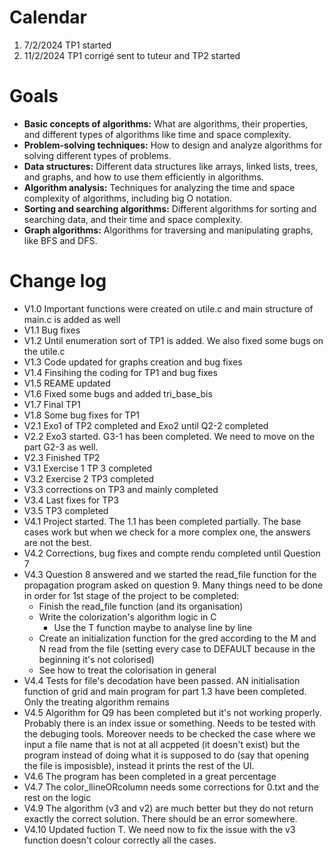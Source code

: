# Calendar

1. 7/2/2024 TP1 started
2. 11/2/2024 TP1 corrigé sent to tuteur and TP2 started

# Goals

* **Basic concepts of algorithms:** What are algorithms, their properties, and different types of algorithms like time and space complexity.
* **Problem-solving techniques:** How to design and analyze algorithms for solving different types of problems.
* **Data structures:** Different data structures like arrays, linked lists, trees, and graphs, and how to use them efficiently in algorithms.
* **Algorithm analysis:** Techniques for analyzing the time and space complexity of algorithms, including big O notation.
* **Sorting and searching algorithms:** Different algorithms for sorting and searching data, and their time and space complexity.
* **Graph algorithms:** Algorithms for traversing and manipulating graphs, like BFS and DFS.

# Change log

* V1.0 Important functions were created on utile.c and main structure of main.c is added as well
* V1.1 Bug fixes
* V1.2 Until enumeration sort of TP1 is added. We also fixed some bugs on the utile.c
* V1.3 Code updated for graphs creation and bug fixes
* V1.4 Finsihing the coding for TP1 and bug fixes
* V1.5 REAME updated
* V1.6 Fixed some bugs and added tri_base_bis
* V1.7 Final TP1
* V1.8 Some bug fixes for TP1
* V2.1 Exo1 of TP2 completed and Exo2 until Q2-2 completed
* V2.2 Exo3 started. G3-1 has been completed. We need to move on the part G2-3 as well.
* V2.3 Finished TP2
* V3.1 Exercise 1 TP 3 completed
* V3.2 Exercise 2 TP3 completed
* V3.3 corrections on TP3 and mainly completed
* V3.4 Last fixes for TP3
* V3.5 TP3 completed
* V4.1 Project started. The 1.1 has been completed partially. The base cases work but when we check for a more complex one, the answers are not the best.
* V4.2 Corrections, bug fixes and compte rendu completed until Question 7
* V4.3 Question 8 answered and we started the read_file function for the propagation program asked on question 9. Many things need to be done in order for 1st stage of the project to be completed:
  * Finish the read_file function (and its organisation)
  * Write the colorization's algorithm logic in C
    * Use the T function maybe to analyse line by line
  * Create an initialization function for the gred according to the M and N read from the file (setting every case to DEFAULT because in the beginning it's not colorised)
  * See how to treat the colorisation in general
* V4.4 Tests for file's decodation have been passed. AN initialisation function of grid and main program for part 1.3 have been completed. Only the treating algorithm remains
* V4.5 Algorithm for Q9 has been completed but it's not working properly. Probably there is an index issue or something. Needs to be tested with the debuging tools. Moreover needs to be checked the case where we input a file name that is not at all acppeted (it doesn't exist) but the program instead of doing what it is supposed to do (say that opening the file is imposisble), instead it prints the rest of the UI.
* V4.6 The program has been completed in a great percentage
* V4.7 The color_llineORcolumn needs some corrections for 0.txt and the rest on the logic
* V4.9 The algorithm (v3 and v2) are much better but they do not return exactly the correct solution. There should be an error somewhere.
* V4.10 Updated fuction T. We need now to fix the issue with the v3 function doesn't colour correctly all the cases.
